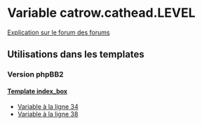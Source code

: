 # Variable catrow.cathead.LEVEL
[Explication sur le forum des forums](http://forum.forumactif.com/t294113-listing-des-variables#catrow.cathead.LEVEL)

## Utilisations dans les templates

### Version phpBB2

#### [Template index_box](subsilver/index_box.md)
* [Variable à la ligne 34](../subsilver/index_box.tpl#L34)
* [Variable à la ligne 38](../subsilver/index_box.tpl#L38)